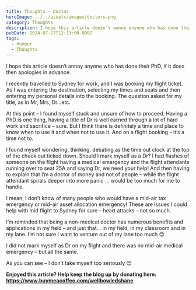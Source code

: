 ```yaml
---
title: Thoughts – Doctor
heroImage: ../../assets/images/doctors.png
category: Thoughts
description: I hope this article doesn’t annoy anyone who has done their PhD...
pubDate: 2024-07-27T12:13:00.000Z
tags:
  - Humour
  - Thoughts
---
```

I hope this article doesn’t annoy anyone who has done their PhD, if it does then apologies in advance. 

I recently travelled to Sydney for work, and I was booking my flight ticket. As I was entering the destination, selecting my times and seats and then entering my personal details into the booking. The question asked for my title, as in Mr, Mrs, Dr…etc. 

At this point – I found myself stuck and unsure of how to proceed. Having a PhD is one thing, having a title of Dr is well earned through a lot of hard work and sacrifice – sure. But I think there is definitely a time and place to know when to use it and when not to use it. And on a flight booking – it’s a time not to. 

I found myself wondering, thinking, debating as the time out clock at the top of the check out ticked down. Should I mark myself as a Dr? I had flashes of someone on the flight having a medical emergency and the flight attendants running over to seat 25A and saying Dr, we need your help! And then having to explain that I’m a doctor of money and not of people – while the flight attendant spirals deeper into more panic … would be too much for me to handle. 

I mean, I don’t know of many people who would have a mid-air tax emergency or mid-air asset allocation emergency! These are issues I could help with mid flight to Sydney for sure – heart attacks – not so much. 

I’m reminded that being a non-medical doctor has numerous benefits and applications in my field – and just that… in my field, in my classroom and in my lane. I’m not sure I want to venture out of my lane too much 😊 

I did not mark myself as Dr on my flight and there was no mid-air medical emergency – but all the same. 

As you can see – I don’t take myself too seriously 😊   



**Enjoyed this article? Help keep the blog up by donating here: https://www.buymeacoffee.com/wellbowledshane**
